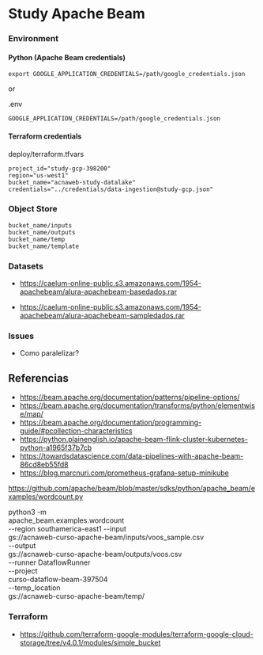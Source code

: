 # Study Apache Beam


### Environment


#### Python (Apache Beam credentials)

```
export GOOGLE_APPLICATION_CREDENTIALS=/path/google_credentials.json
```
or 

.env
```
GOOGLE_APPLICATION_CREDENTIALS=/path/google_credentials.json
```

#### Terraform credentials

deploy/terraform.tfvars
```
project_id="study-gcp-398200"
region="us-west1"
bucket_name="acnaweb-study-datalake"
credentials="../credentials/data-ingestion@study-gcp.json"
```

### Object Store

```
bucket_name/inputs
bucket_name/outputs
bucket_name/temp
bucket_name/template
```

### Datasets

- https://caelum-online-public.s3.amazonaws.com/1954-apachebeam/alura-apachebeam-basedados.rar

- https://caelum-online-public.s3.amazonaws.com/1954-apachebeam/alura-apachebeam-sampledados.rar

### Issues

- Como paralelizar?

## Referencias

- https://beam.apache.org/documentation/patterns/pipeline-options/
- https://beam.apache.org/documentation/transforms/python/elementwise/map/
- https://beam.apache.org/documentation/programming-guide/#pcollection-characteristics
- https://python.plainenglish.io/apache-beam-flink-cluster-kubernetes-python-a1965f37b7cb
- https://towardsdatascience.com/data-pipelines-with-apache-beam-86cd8eb55fd8
- https://blog.marcnuri.com/prometheus-grafana-setup-minikube


https://github.com/apache/beam/blob/master/sdks/python/apache_beam/examples/wordcount.py

python3 -m \
    apache_beam.examples.wordcount \
    --region southamerica-east1 --input \
    gs://acnaweb-curso-apache-beam/inputs/voos_sample.csv \
    --output \
    gs://acnaweb-curso-apache-beam/outputs/voos.csv \
    --runner DataflowRunner \
    --project \
    curso-dataflow-beam-397504 \
    --temp_location \
    gs://acnaweb-curso-apache-beam/temp/


### Terraform

- https://github.com/terraform-google-modules/terraform-google-cloud-storage/tree/v4.0.1/modules/simple_bucket

